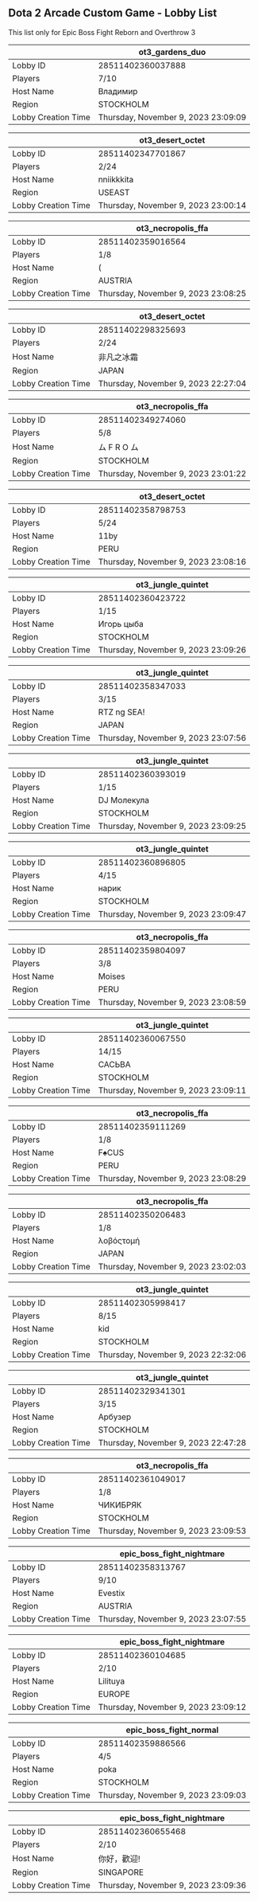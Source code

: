 ## Dota 2 Arcade Custom Game - Lobby List

This list only for Epic Boss Fight Reborn and Overthrow 3

|  | ot3_gardens_duo |
| ------ | ------ |
| Lobby ID | 28511402360037888 |
| Players | 7/10 |
| Host Name | Владимир |
| Region | STOCKHOLM |
| Lobby Creation Time | Thursday, November 9, 2023 23:09:09 |


|  | ot3_desert_octet |
| ------ | ------ |
| Lobby ID | 28511402347701867 |
| Players | 2/24 |
| Host Name | nniikkkita |
| Region | USEAST |
| Lobby Creation Time | Thursday, November 9, 2023 23:00:14 |


|  | ot3_necropolis_ffa |
| ------ | ------ |
| Lobby ID | 28511402359016564 |
| Players | 1/8 |
| Host Name | ( |
| Region | AUSTRIA |
| Lobby Creation Time | Thursday, November 9, 2023 23:08:25 |


|  | ot3_desert_octet |
| ------ | ------ |
| Lobby ID | 28511402298325693 |
| Players | 2/24 |
| Host Name | 非凡之冰霜 |
| Region | JAPAN |
| Lobby Creation Time | Thursday, November 9, 2023 22:27:04 |


|  | ot3_necropolis_ffa |
| ------ | ------ |
| Lobby ID | 28511402349274060 |
| Players | 5/8 |
| Host Name | ム F R O ム |
| Region | STOCKHOLM |
| Lobby Creation Time | Thursday, November 9, 2023 23:01:22 |


|  | ot3_desert_octet |
| ------ | ------ |
| Lobby ID | 28511402358798753 |
| Players | 5/24 |
| Host Name | 11by |
| Region | PERU |
| Lobby Creation Time | Thursday, November 9, 2023 23:08:16 |


|  | ot3_jungle_quintet |
| ------ | ------ |
| Lobby ID | 28511402360423722 |
| Players | 1/15 |
| Host Name | Игорь цыба |
| Region | STOCKHOLM |
| Lobby Creation Time | Thursday, November 9, 2023 23:09:26 |


|  | ot3_jungle_quintet |
| ------ | ------ |
| Lobby ID | 28511402358347033 |
| Players | 3/15 |
| Host Name | RTZ ng SEA! |
| Region | JAPAN |
| Lobby Creation Time | Thursday, November 9, 2023 23:07:56 |


|  | ot3_jungle_quintet |
| ------ | ------ |
| Lobby ID | 28511402360393019 |
| Players | 1/15 |
| Host Name | DJ Молекула |
| Region | STOCKHOLM |
| Lobby Creation Time | Thursday, November 9, 2023 23:09:25 |


|  | ot3_jungle_quintet |
| ------ | ------ |
| Lobby ID | 28511402360896805 |
| Players | 4/15 |
| Host Name | нарик |
| Region | STOCKHOLM |
| Lobby Creation Time | Thursday, November 9, 2023 23:09:47 |


|  | ot3_necropolis_ffa |
| ------ | ------ |
| Lobby ID | 28511402359804097 |
| Players | 3/8 |
| Host Name | Moises |
| Region | PERU |
| Lobby Creation Time | Thursday, November 9, 2023 23:08:59 |


|  | ot3_jungle_quintet |
| ------ | ------ |
| Lobby ID | 28511402360067550 |
| Players | 14/15 |
| Host Name | САСЬВА |
| Region | STOCKHOLM |
| Lobby Creation Time | Thursday, November 9, 2023 23:09:11 |


|  | ot3_necropolis_ffa |
| ------ | ------ |
| Lobby ID | 28511402359111269 |
| Players | 1/8 |
| Host Name | F♠CUS |
| Region | PERU |
| Lobby Creation Time | Thursday, November 9, 2023 23:08:29 |


|  | ot3_necropolis_ffa |
| ------ | ------ |
| Lobby ID | 28511402350206483 |
| Players | 1/8 |
| Host Name | λοβόςτομή |
| Region | JAPAN |
| Lobby Creation Time | Thursday, November 9, 2023 23:02:03 |


|  | ot3_jungle_quintet |
| ------ | ------ |
| Lobby ID | 28511402305998417 |
| Players | 8/15 |
| Host Name | kid |
| Region | STOCKHOLM |
| Lobby Creation Time | Thursday, November 9, 2023 22:32:06 |


|  | ot3_jungle_quintet |
| ------ | ------ |
| Lobby ID | 28511402329341301 |
| Players | 3/15 |
| Host Name | Арбузер |
| Region | STOCKHOLM |
| Lobby Creation Time | Thursday, November 9, 2023 22:47:28 |


|  | ot3_necropolis_ffa |
| ------ | ------ |
| Lobby ID | 28511402361049017 |
| Players | 1/8 |
| Host Name | ЧИКИБРЯК |
| Region | STOCKHOLM |
| Lobby Creation Time | Thursday, November 9, 2023 23:09:53 |


|  | epic_boss_fight_nightmare |
| ------ | ------ |
| Lobby ID | 28511402358313767 |
| Players | 9/10 |
| Host Name | Evestix |
| Region | AUSTRIA |
| Lobby Creation Time | Thursday, November 9, 2023 23:07:55 |


|  | epic_boss_fight_nightmare |
| ------ | ------ |
| Lobby ID | 28511402360104685 |
| Players | 2/10 |
| Host Name | Lilituya |
| Region | EUROPE |
| Lobby Creation Time | Thursday, November 9, 2023 23:09:12 |


|  | epic_boss_fight_normal |
| ------ | ------ |
| Lobby ID | 28511402359886566 |
| Players | 4/5 |
| Host Name | poka |
| Region | STOCKHOLM |
| Lobby Creation Time | Thursday, November 9, 2023 23:09:03 |


|  | epic_boss_fight_nightmare |
| ------ | ------ |
| Lobby ID | 28511402360655468 |
| Players | 2/10 |
| Host Name | 你好，歡迎! |
| Region | SINGAPORE |
| Lobby Creation Time | Thursday, November 9, 2023 23:09:36 |


